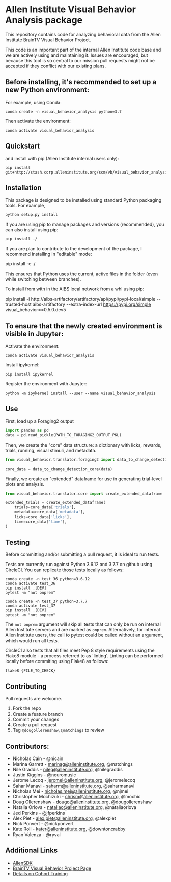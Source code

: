 Allen Institute Visual Behavior Analysis package
==============================

This repository contains code for analyzing behavioral data from the Allen Institute BrainTV Visual Behavior Project.

This code is an important part of the internal Allen Institute code base and we are actively using and maintaining it. Issues are encouraged, but because this tool is so central to our mission pull requests might not be accepted if they conflict with our existing plans.

## Before installing, it's recommended to set up a new Python environment:

For example, using Conda:

    conda create -n visual_behavior_analysis python=3.7

Then activate the environment:

    conda activate visual_behavior_analysis

## Quickstart

and install with pip (Allen Institute internal users only):

    pip install git+http://stash.corp.alleninstitute.org/scm/vb/visual_behavior_analysis.git

## Installation

This package is designed to be installed using standard Python packaging tools. For example,

    python setup.py install

If you are using pip to manage packages and versions (recommended), you can also install using pip:

    pip install ./

If you are plan to contribute to the development of the package, I recommend installing in "editable" mode:

   pip install -e ./

This ensures that Python uses the current, active files in the folder (even while switching between branches).

To install from with in the AIBS local network from a whl using pip:
   
   pip install -i http://aibs-artifactory/artifactory/api/pypi/pypi-local/simple --trusted-host aibs-artifactory --extra-index-url https://pypi.org/simple visual_behavior==0.5.0.dev5


## To ensure that the newly created environment is visible in Jupyter:

Activate the environment:

    conda activate visual_behavior_analysis

Install ipykernel:

    pip install ipykernel

Register the environment with Jupyter:

    python -m ipykernel install --user --name visual_behavior_analysis

## Use

First, load up a Foraging2 output

``` Python
import pandas as pd
data = pd.read_pickle(PATH_TO_FORAGING2_OUTPUT_PKL)
```

Then, we create the "core" data structure: a dictionary with licks, rewards, trials, running, visual stimuli, and metadata.

``` Python
from visual_behavior.translator.foraging2 import data_to_change_detection_core

core_data = data_to_change_detection_core(data)
```

Finally, we create an "extended" dataframe for use in generating trial-level plots and analysis.

``` Python
from visual_behavior.translator.core import create_extended_dataframe

extended_trials = create_extended_dataframe(
    trials=core_data['trials'],
    metadata=core_data['metadata'],
    licks=core_data['licks'],
    time=core_data['time'],
)
```

## Testing

Before committing and/or submitting a pull request, it is ideal to run tests.  

Tests are currently run against Python 3.6.12 and 3.7.7 on github using CircleCI. You can replicate those tests locally as follows:  

    conda create -n test_36 python=3.6.12
    conda activate test_36
    pip install .[DEV]
    pytest -m "not onprem"

    conda create -n test_37 python=3.7.7
    conda activate test_37
    pip install .[DEV]
    pytest -m "not onprem"

The `not onprem` argument will skip all tests that can only be run on internal Allen Institute servers and are marked as `onprem`. Alternatively, for internal Allen Institute users, the call to pytest could be called without an argument, which would run all tests.

CircleCI also tests that all files meet Pep 8 style requirements using the Flake8 module - a process referred to as 'linting'. Linting can be performed locally before commiting using Flake8 as follows:

    flake8 {FILE_TO_CHECK}

## Contributing

Pull requests are welcome.

1. Fork the repo
2. Create a feature branch
3. Commit your changes
4. Create a pull request
5. Tag `@dougollerenshaw`, `@matchings` to review

## Contributors:

- Nicholas Cain - @nicain
- Marina Garrett - marinag@alleninstitute.org, @matchings
- Nile Graddis - nileg@alleninstitute.org, @nilegraddis
- Justin Kiggins - @neuromusic
- Jerome Lecoq - jeromel@alleninstitute.org, @jeromelecoq
- Sahar Manavi - saharm@alleninstitute.org, @saharmanavi
- Nicholas Mei - nicholas.mei@alleninstitute.org, @njmei
- Christopher Mochizuki - chrism@alleninstitute.org, @mochic
- Doug Ollerenshaw - dougo@alleninstitute.org, @dougollerenshaw
- Natalia Orlova - nataliao@alleninstitute.org, @nataliaorlova
- Jed Perkins - @jfperkins
- Alex Piet - alex.piet@alleninstitute.org, @alexpiet
- Nick Ponvert - @nickponvert
- Kate Roll - kater@alleninstitute.org, @downtoncrabby
- Ryan Valenza - @ryval

## Additional Links

- [AllenSDK](https://github.com/AllenInstitute/AllenSDK)
- [BrainTV Visual Behavior Project Page](http://confluence.corp.alleninstitute.org/display/CP/Brain+Observatory%3A+Visual+Behavior)
- [Details on Cohort Training](http://confluence.corp.alleninstitute.org/display/CP/_EXPERIMENTS)


